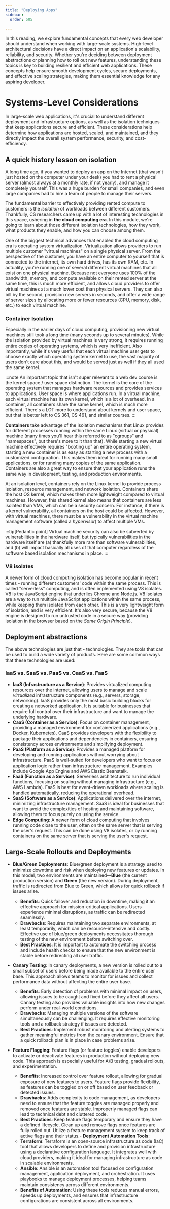 ```yaml
---
title: "Deploying Apps"
sidebar:
  order: 505

---
```


In this reading, we explore fundamental concepts that every web developer should understand when working with large-scale systems. High-level architectural decisions have a direct impact on an application's scalability, reliability, and security. Whether you're deciding between deployment abstractions or planning how to roll out new features, understanding these topics is key to building resilient and efficient web applications. These concepts help ensure smooth development cycles, secure deployments, and effective scaling strategies, making them essential knowledge for any aspiring developer.

# Systems-Level Considerations

In large-scale web applications, it's crucial to understand different deployment and infrastructure options, as well as the isolation techniques that keep applications secure and efficient. These considerations help determine how applications are hosted, scaled, and maintained, and they directly impact the overall system performance, security, and cost-efficiency.

## A quick history lesson on isolation

A long time ago, if you wanted to deploy an app on the Internet (that wasn't just hosted on the computer under your desk) you had to rent a physical server (almost always at a monthly rate, if not yearly), and manage it completely yourself.  This was a huge burden for small companies, and even large companies had to hire a team of people to manage their servers.

The fundamental barrier to effectively providing rented compute to customers is the _isolation_ of workloads between different customers. Thankfully, CS researchers came up with a lot of interesting technologies in this space, ushering in **the cloud computing era**. In this module, we're going to learn about those different isolation technologies, how they work, what products they enable, and how you can choose among them.

One of the biggest technical advances that enabled the cloud computing era is operating system virtualization.  Virtualization allows providers to run multiple customer "virtual machines" on a single physical server.  From the perspective of the customer, you have an entire computer to yourself that is connected to the internet, its own hard drives, has its own RAM, etc. In actuality, you're running one of several different virtual machines that all exist on one physical machine. Because not everyone uses 100% of the bandwidth, memory, and compute available on their rented server at the same time, this is much more efficient, and allows cloud providers to offer virtual machines at a much lower cost than physical servers. They can also bill by the second, provision new servers in seconds, and offer a wide range of server sizes by allocating more or fewer resources (CPU, memory, disk, etc.) to each virtual machine.

### Container Isolation

Especially in the earlier days of cloud computing, provisioning new virtual machines still took a long time (many seconds up to several minutes). While the isolation provided by virtual machines is very strong, it requires running entire copies of operating systems, which is very inefficient. Also importantly, while it's very useful that each virtual machine user gets to choose exactly which operating system kernel to use, the vast majority of users don't care about this, and would be served just as well if they all used the same kernel.

:::note
An important topic that isn't super relevant to a web dev course is the kernel space / user space distinction.  The kernel is the core of the operating system that manages hardware resources and provides services to applications.  User space is where applications run.  In a virtual machine, each virtual machine has its own kernel, which is a lot of overhead.  In a container, all containers share the same kernel, which is much more efficient. There's a LOT more to understand about kernels and user space, but that is better left to CS 361, CS 461, and similar courses.
:::

**Containers** take advantage of the isolation mechanisms that Linux provides for different processes running within the same Linux (virtual or physical) machine (many times you'll hear this referred to as "cgroups" and "namespaces", but there's more to it than that). While starting a new virtual machine effectively requires "booting up" an entire operating system, starting a new container is as easy as starting a new process with a customized configuration.  This makes them ideal for running many small applications, or for running many copies of the same application. Containers are also a great way to ensure that your application runs the same way in development, testing, and production environments.

At an isolation level, containers rely on the Linux kernel to provide process isolation, resource management, and network isolation. Containers share the host OS kernel, which makes them more lightweight compared to virtual machines. However, this shared kernel also means that containers are less isolated than VMs, which can be a security concern. For instance, if there is a kernel vulnerability, all containers on the host could be affected. However, with virtual machines, there must be a vulnerability in the virtual machine management software (called a _hypervisor_) to affect multiple VMs.

:::tip[Pedantic point]
Virtual machine security can also be subverted by vulnerabilities in the hardware itself, but typically vulnerabilities in the hardware itself are (a) thankfully more rare than software vulnerabilities, and (b) will impact basically all uses of that computer regardless of the software based isolation mechanisms in place.
:::

### V8 isolates

A newer form of cloud computing isolation has become popular in recent times - running different customers' code within the same process.  This is called "serverless" computing, and is often implemented using V8 isolates.  V8 is the JavaScript engine that underlies Chrome and Node.js. V8 isolates are a way to run multiple JavaScript applications within the same process, while keeping them isolated from each other.  This is a very lightweight form of isolation, and is very efficient.  It's also very secure, because the V8 engine is designed to run untrusted code in a secure way (providing isolation in the browser based on the _Same Origin Principle_).

## Deployment abstractions

The above technologies are just that - technologies.  They are tools that can be used to build a wide variety of products.  Here are some common ways that these technologies are used:

### IaaS vs. SaaS vs. PaaS vs. CaaS vs. FaaS

- **IaaS (Infrastructure as a Service)**: Provides virtualized computing resources over the internet, allowing users to manage and scale _virtualized_ infrastructure components (e.g., servers, storage, networking). IaaS provides only the most basic building blocks for creating a networked application. It is suitable for businesses that require full control over their infrastructure and want to manage the underlying hardware.
- **CaaS (Container as a Service)**: Focus on container management, providing a managed environment for containerized applications (e.g., Docker, Kubernetes). CaaS provides developers with the flexibility to package their applications and dependencies in containers, ensuring consistency across environments and simplifying deployment.
- **PaaS (Platform as a Service)**: Provides a managed platform for developing and running applications without worrying about infrastructure. PaaS is well-suited for developers who want to focus on application logic rather than infrastructure management. Examples include Google App Engine and AWS Elastic Beanstalk.
- **FaaS (Function as a Service)**: Serverless architecture to run individual functions, focusing on scaling without managing infrastructure (e.g., AWS Lambda). FaaS is best for event-driven workloads where scaling is handled automatically, reducing the operational overhead.
- **SaaS (Software as a Service)**: Applications delivered over the internet, minimizing infrastructure management. SaaS is ideal for businesses that want to avoid the complexities of hosting and maintaining software, allowing them to focus purely on using the service.
- **Edge Computing**: A newer form of cloud computing that involves running code close to the user, often on the same server that is serving the user's request.  This can be done using V8 isolates, or by running containers on the same server that is serving the user's request.


## Large-Scale Rollouts and Deployments

- **Blue/Green Deployments**: Blue/green deployment is a strategy used to minimize downtime and risk when deploying new features or updates. In this model, two environments are maintained—**Blue** (the current production version) and **Green** (the new version). During deployment, traffic is redirected from Blue to Green, which allows for quick rollback if issues arise.

  - **Benefits**: Quick failover and reduction in downtime, making it an effective approach for mission-critical applications. Users experience minimal disruptions, as traffic can be redirected seamlessly.
  - **Drawbacks**: Requires maintaining two separate environments, at least temporarily, which can be resource-intensive and costly. Effective use of blue/green deployments necessitates thorough testing of the new environment before switching over.
  - **Best Practices**: It is important to automate the switching process and include health checks to ensure that the new environment is stable before redirecting all user traffic.

- **Canary Testing**: In canary deployments, a new version is rolled out to a small subset of users before being made available to the entire user base. This approach allows teams to monitor for issues and collect performance data without affecting the entire user base.

  - **Benefits**: Early detection of problems with minimal impact on users, allowing issues to be caught and fixed before they affect all users. Canary testing also provides valuable insights into how new changes perform under real-world conditions.
  - **Drawbacks**: Managing multiple versions of the software simultaneously can be challenging. It requires effective monitoring tools and a rollback strategy if issues are detected.
  - **Best Practices**: Implement robust monitoring and alerting systems to gather meaningful metrics from the canary environment. Ensure that a quick rollback plan is in place in case problems arise.

- **Feature Flagging**: Feature flags (or feature toggles) enable developers to activate or deactivate features in production without deploying new code. This approach is especially useful for A/B testing, gradual rollouts, and experimentation.

  - **Benefits**: Increased control over feature rollout, allowing for gradual exposure of new features to users. Feature flags provide flexibility, as features can be toggled on or off based on user feedback or detected issues.
  - **Drawbacks**: Adds complexity to code management, as developers need to ensure that the feature toggles are managed properly and removed once features are stable. Improperly managed flags can lead to technical debt and cluttered code.
  - **Best Practices**: Keep feature flags temporary and ensure they have a defined lifecycle. Clean up and remove flags once features are fully rolled out. Utilize a feature management system to keep track of active flags and their status.- **Deployment Automation Tools**:
  - **Terraform**: Terraform is an open-source infrastructure as code (IaC) tool that allows developers to define and provision infrastructure using a declarative configuration language. It integrates well with cloud providers, making it ideal for managing infrastructure as code in scalable environments.
  - **Ansible**: Ansible is an automation tool focused on configuration management, application deployment, and orchestration. It uses playbooks to manage deployment processes, helping teams maintain consistency across different environments.
  - **Benefits of Automation**: Using these tools reduces manual errors, speeds up deployments, and ensures that infrastructure configurations are consistent across all environments.
